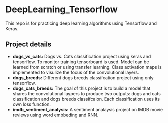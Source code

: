 
# DeepLearning_Tensorflow
This repo is for practicing deep learning algorithms using Tensorflow and Keras. 

## Project details

- **dogs_vs_cats:** Dogs vs. Cats classification project using keras and tensorflow. To monitor training tensorboard is used. Model can be learned from scratch or using transfer learning. Class activation maps is implemented to visulize the focus of  the convolutional layers. 
- **dogs_breeds:** Different dogs breeds classifcation project using only tensorflow. 
- **dogs_cats_breeds:** The goal of this project is to build a model that shares the convolutional laypers to produce two outputs: dogs and cats classification and dogs breeds classifcaion. Each classification uses its own loss function.
- **imdb_sentiment_analysis:** A sentiment analaysis project on IMDB movie reviews using word embbeding and RNN.  
